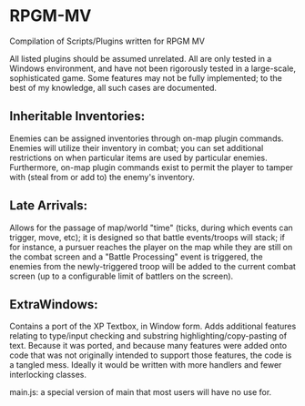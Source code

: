 # RPGM-MV
Compilation of Scripts/Plugins written for RPGM MV

All listed plugins should be assumed unrelated. All are only tested in a Windows environment, and have not been rigorously tested in a large-scale, sophisticated game. Some features may not be fully implemented; to the best of my knowledge, all such cases are documented.

Inheritable Inventories:
------------------------
Enemies can be assigned inventories through on-map plugin commands. Enemies will utilize their inventory in combat; you can set additional restrictions on when particular items are used by particular enemies. Furthermore, on-map plugin commands exist to permit the player to tamper with (steal from or add to) the enemy's inventory.

Late Arrivals:
--------------
Allows for the passage of map/world "time" (ticks, during which events can trigger, move, etc); it is designed so that battle events/troops will stack; if for instance, a pursuer reaches the player on the map while they are still on the combat screen and a "Battle Processing" event is triggered, the enemies from the newly-triggered troop will be added to the current combat screen (up to a configurable limit of battlers on the screen).

ExtraWindows:
-------------
Contains a port of the XP Textbox, in Window form. Adds additional features relating to type/input checking and substring highlighting/copy-pasting of text. Because it was ported, and because many features were added onto code that was not originally intended to support those features, the code is a tangled mess. Ideally it would be written with more handlers and fewer interlocking classes.

main.js: a special version of main that most users will have no use for.
